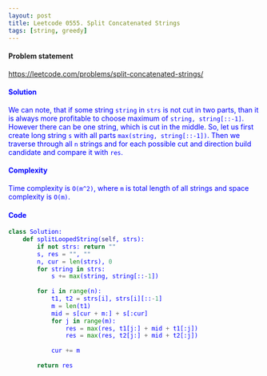 ```yaml
---
layout: post
title: Leetcode 0555. Split Concatenated Strings
tags: [string, greedy]
---
```


#### Problem statement

<a href="https://leetcode.com/problems/split-concatenated-strings/"> <font color = blue>https://leetcode.com/problems/split-concatenated-strings/

#### Solution
We can note, that if some string `string` in `strs` is not cut in two parts, than it is always more profitable to choose maximum of `string, string[::-1]`. However there can be one string, which is cut in the middle. So, let us first create long string `s` with all parts `max(string, string[::-1])`. Then we traverse through all `n` strings and for each possible cut and direction build candidate and compare it with `res`. 

#### Complexity
Time complexity is `O(m^2)`, where `m` is total length of all strings and space complexity is `O(m)`.

#### Code
```python
class Solution:
    def splitLoopedString(self, strs):
        if not strs: return ""
        s, res = "", ""
        n, cur = len(strs), 0
        for string in strs:
            s += max(string, string[::-1])
            
        for i in range(n):
            t1, t2 = strs[i], strs[i][::-1]
            m = len(t1)
            mid = s[cur + m:] + s[:cur]
            for j in range(m):
                res = max(res, t1[j:] + mid + t1[:j])
                res = max(res, t2[j:] + mid + t2[:j])
                
            cur += m
            
        return res
```

